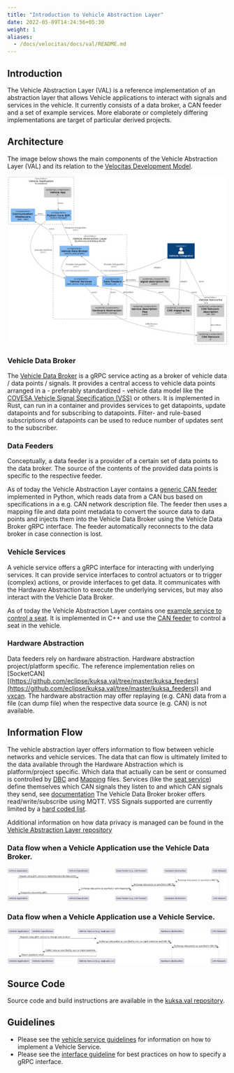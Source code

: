 ```yaml
---
title: "Introduction to Vehicle Abstraction Layer"
date: 2022-05-09T14:24:56+05:30
weight: 1
aliases:
  - /docs/velocitas/docs/val/README.md
---
```


## Introduction

The Vehicle Abstraction Layer (VAL) is a reference implementation of an abstraction layer that allows Vehicle applications
to interact with signals and services in the vehicle.
It currently consists of a data broker, a CAN feeder and a set of example services.
More elaborate or completely differing implementations are target of particular derived projects.

## Architecture

The image below shows the main components of the Vehicle Abstraction Layer (VAL) and its relation to the [Velocitas Development Model](/docs/development-model.md).

![overview](/val/assets/val_architecture_overview.png)

### Vehicle Data Broker

The [Vehicle Data Broker](https://github.com/eclipse/kuksa.val/tree/master/kuksa_databroker) is a gRPC service acting as a broker of vehicle data / data points / signals.
It provides a central access to vehicle data points arranged in a - preferably standardized - vehicle data model like the [COVESA Vehicle Signal Specification (VSS)](https://covesa.github.io/vehicle_signal_specification/) or others.
It is implemented in Rust, can run in a container and provides services to get datapoints, update datapoints and for subscribing to datapoints.
Filter- and rule-based subscriptions of datapoints can be used to reduce number of updates sent to the subscriber.

### Data Feeders

Conceptually, a data feeder is a provider of a certain set of data points to the data broker.
The source of the contents of the provided data points is specific to the respective feeder.

As of today the Vehicle Abstraction Layer contains a [generic CAN feeder](https://github.com/eclipse/kuksa.val/tree/master/kuksa_feeders) implemented in Python,
which reads data from a CAN bus based on specifications in a e.g. CAN network description file.
The feeder then uses a mapping file and data point metadata to convert the source data to data points and injects them into the Vehicle Data Broker using the Vehicle Data Broker gRPC interface.
The feeder automatically reconnects to the data broker in case connection is lost.

### Vehicle Services

A vehicle service offers a gRPC interface for interacting with underlying services.
It can provide service interfaces to control actuators or to trigger (complex) actions, or provide interfaces to get data.
It communicates with the Hardware Abstraction to execute the underlying services, but may also interact with the Vehicle Data Broker.

As of today the Vehicle Abstraction Layer contains one [example service to control a seat](https://github.com/eclipse/kuksa.val.services/tree/v0.1.0/seat_service).
It is implemented in C++ and use the [CAN feeder](https://github.com/eclipse/kuksa.val/tree/master/kuksa_feeders) to control a seat in the vehicle.

### Hardware Abstraction

Data feeders rely on hardware abstraction. Hardware abstraction project/platform specific.
The reference implementation relies on [SocketCAN][(https://github.com/eclipse/kuksa.val/tree/master/kuksa_feeders](https://github.com/eclipse/kuksa.val/tree/master/kuksa_feeders)) and
[vxcan](https://github.com/eclipse/kuksa.val/tree/master/kuksa_feeders).
The hardware abstraction may offer replaying (e.g. CAN) data from a file (can dump file) when the respective data source (e.g. CAN) is not available.

## Information Flow

The vehicle abstraction layer offers information to flow between vehicle networks and vehicle services.
The data that can flow is ultimately limited to the data available through the Hardware Abstraction which is platform/project specific.
Which data that actually can be sent or consumed is controlled by [DBC](https://github.com/eclipse/kuksa.val/blob/master/kuksa_feeders/dbc2val/Model3CAN.dbc)
and [Mapping](https://github.com/eclipse/kuksa.val/blob/master/kuksa_feeders/dbc2val/mapping.yml) files.
Services (like the [seat service](https://github.com/eclipse/kuksa.val.services/tree/v0.1.0/seat_service)) define themselves which CAN signals they listen to and which CAN signals they send, see [documentation](https://github.com/eclipse/kuksa.val.services/blob/v0.1.0/seat_service/src/lib/seat_adjuster/seat_controller/README.md)
The Vehicle Data Broker broker offers read/write/subscribe using MQTT. VSS Signals supported are currently limited by a [hard coded list](https://github.com/eclipse/kuksa.val/blob/master/kuksa_databroker/databroker/src/main.rs).

Additional information on how data privacy is managed can be found in the [Vehicle Abstraction Layer repository](https://github.com/eclipse/kuksa.val.services/tree/v0.1.0#privacy-customer-information)

### Data flow when a Vehicle Application use the Vehicle Data Broker.

![Vehicle Data Broker information flow overview ](/val/assets/dataflow_broker.png)

### Data flow when a Vehicle Application use a Vehicle Service.

![Vehicle Service information flow overview ](/val/assets/dataflow_service.png)

## Source Code

Source code and build instructions are available in the [kuksa.val repository](https://github.com/eclipse/kuksa.val).

## Guidelines

- Please see the [vehicle service guidelines](vehicle_service.md) for information on how to implement a Vehicle Service.
- Please see the [interface guideline](interface_guideline.md) for best practices on how to specify a gRPC interface.
